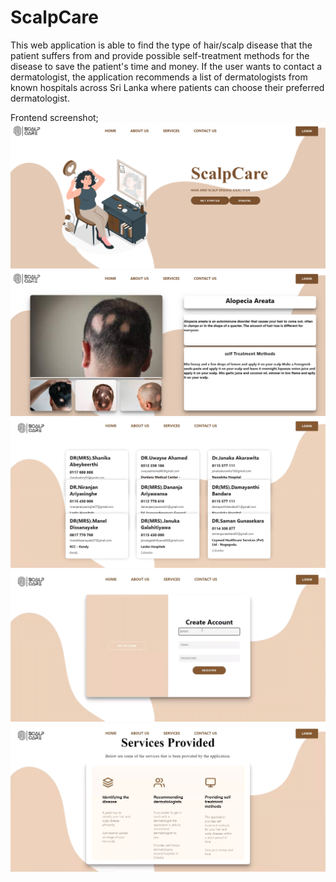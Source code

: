 # ScalpCare
This web application is able to find the type of hair/scalp disease that the patient suffers from and provide possible self-treatment methods for the disease to save the patient's time and money. If the user wants to contact a dermatologist, the application recommends a list of dermatologists from known hospitals across Sri Lanka where patients can choose their preferred dermatologist. 

Frontend screenshot;
![homepage](https://github.com/DewminiRuwanpathirana/ScalpCare/blob/main/front%20end/src/Images/fontend2.png)
![imagedescrip](https://github.com/DewminiRuwanpathirana/ScalpCare/blob/main/front%20end/src/Images/frontend1.png)
![doctordetails](https://github.com/DewminiRuwanpathirana/ScalpCare/blob/main/front%20end/src/Images/frontend3.png)
![loginregisterpage](https://github.com/DewminiRuwanpathirana/ScalpCare/blob/main/front%20end/src/Images/frontend4.png)
![servicepage](https://github.com/DewminiRuwanpathirana/ScalpCare/blob/main/front%20end/src/Images/frontend5.png)


 
